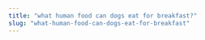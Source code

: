 ```yaml
---
title: "what human food can dogs eat for breakfast?"
slug: "what-human-food-can-dogs-eat-for-breakfast"
---
```


